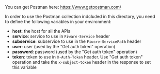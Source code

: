 You can get Postman here: https://www.getpostman.com/

In order to use the Postman collection indcluded in this directory, you need to define the following variables in your environment:

* **host**: the host for all the APIs
* **service**: service to use in `Fiware-Service` header
* **subservice**: subservice to use in the `Fiware-ServicePath` header
* **user**: user (used by the "Get auth token" operation)
* **password**: password (used by the "Get auth token" operation)
* **token**: token to use in `X-Auth-Token` header. Use "Get auth token" operation and take the `x-subject-token` header in the response to set this variable
